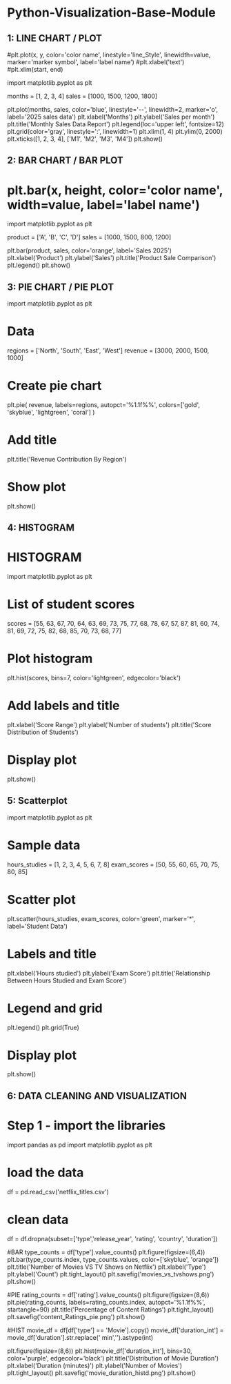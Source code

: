 # Python-Visualization-Base-Module

## 1: LINE CHART / PLOT
#plt.plot(x, y, color='color name', linestyle='line_Style', linewidth=value, marker='marker symbol', label='label name')
#plt.xlabel('text')
#plt.xlim(start, end)

import matplotlib.pyplot as plt

months = [1, 2, 3, 4]
sales = [1000, 1500, 1200, 1800]

plt.plot(months, sales, color='blue', linestyle='--', linewidth=2, marker='o', label='2025 sales data')
plt.xlabel('Months')
plt.ylabel('Sales per month')
plt.title('Monthly Sales Data Report')
plt.legend(loc='upper left', fontsize=12)
plt.grid(color='gray', linestyle=':', linewidth=1)
plt.xlim(1, 4)
plt.ylim(0, 2000)
plt.xticks([1, 2, 3, 4], ['M1', 'M2', 'M3', 'M4'])
plt.show()


## 2: BAR CHART / BAR PLOT

# plt.bar(x, height, color='color name', width=value, label='label name')

import matplotlib.pyplot as plt

product = ['A', 'B', 'C', 'D']
sales = [1000, 1500, 800, 1200]

plt.bar(product, sales, color='orange', label='Sales 2025')
plt.xlabel('Product')
plt.ylabel('Sales')
plt.title('Product Sale Comparison')
plt.legend()
plt.show()



## 3: PIE CHART / PIE PLOT
import matplotlib.pyplot as plt

# Data
regions = ['North', 'South', 'East', 'West']
revenue = [3000, 2000, 1500, 1000]

# Create pie chart
plt.pie(
    revenue,
    labels=regions,
    autopct='%1.1f%%',
    colors=['gold', 'skyblue', 'lightgreen', 'coral']
)

# Add title
plt.title('Revenue Contribution By Region')

# Show plot
plt.show()


## 4: HISTOGRAM
# HISTOGRAM
import matplotlib.pyplot as plt

# List of student scores
scores = [55, 63, 67, 70, 64, 63, 69, 73, 75, 77, 68, 78, 67, 57, 87, 81, 60, 74, 81, 69, 72, 75, 82, 68, 85, 70, 73, 68, 77]

# Plot histogram
plt.hist(scores, bins=7, color='lightgreen', edgecolor='black')

# Add labels and title
plt.xlabel('Score Range')
plt.ylabel('Number of students')
plt.title('Score Distribution of Students')

# Display plot
plt.show()

## 5: Scatterplot
import matplotlib.pyplot as plt

# Sample data
hours_studies = [1, 2, 3, 4, 5, 6, 7, 8]
exam_scores =  [50, 55, 60, 65, 70, 75, 80, 85]

# Scatter plot
plt.scatter(hours_studies, exam_scores, color='green', marker='*', label='Student Data')

# Labels and title
plt.xlabel('Hours studied')
plt.ylabel('Exam Score')
plt.title('Relationship Between Hours Studied and Exam Score')

# Legend and grid
plt.legend()
plt.grid(True)

# Display plot
plt.show()


## 6: DATA CLEANING AND VISUALIZATION

# Step 1 - import the libraries
import pandas as pd
import matplotlib.pyplot as plt

# load the data
df = pd.read_csv('netflix_titles.csv')

# clean data
df = df.dropna(subset=['type','release_year', 'rating', 'country', 'duration'])

#BAR
type_counts = df['type'].value_counts()
plt.figure(figsize=(6,4))
plt.bar(type_counts.index, type_counts.values, color=['skyblue', 'orange'])
plt.title('Number of Movies VS TV Shows on Netflix')
plt.xlabel('Type')
plt.ylabel('Count')
plt.tight_layout()
plt.savefig('movies_vs_tvshows.png')
plt.show()

#PIE
rating_counts = df['rating'].value_counts()
plt.figure(figsize=(8,6))
plt.pie(rating_counts, labels=rating_counts.index, autopct='%1.1f%%', startangle=90)
plt.title('Percentage of Content Ratings')
plt.tight_layout()
plt.savefig('content_Ratings_pie.png')
plt.show()

#HIST
movie_df = df[df['type'] == 'Movie'].copy()
movie_df['duration_int'] = movie_df['duration'].str.replace(' min','').astype(int)

plt.figure(figsize=(8,6))
plt.hist(movie_df['duration_int'], bins=30, color='purple', edgecolor='black')
plt.title('Distribution of Movie Duration')
plt.xlabel('Duration (minutes)')
plt.ylabel('Number of Movies')
plt.tight_layout()
plt.savefig('movie_duration_histd.png')
plt.show()

